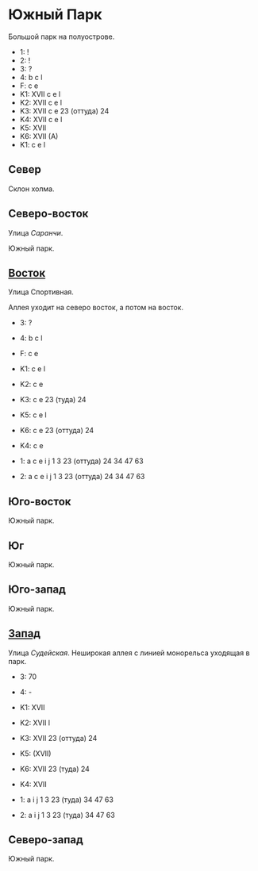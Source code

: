 # Южный Парк

Большой парк на полуострове.

* 1:    !
* 2:    !
* 3:    ?
* 4:    b   c   l
* F:    c   e
* K1:   XVII
        c   e   l
* K2:   XVII
        c   e   l
* K3:   XVII
        c   e
        23 (оттуда) 24
* K4:   XVII
        c   e   l
* K5:   XVII
* K6:   XVII
        (A)
* K1:   c   e   l

## Север

Склон холма.

## Северо-восток

Улица *Саранчи*.

Южный парк.

## [Восток](./11520030.md)

Улица Спортивная.

Аллея уходит на северо восток, а потом на восток.

* 3:    ?
* 4:    b   c   l
* F:    c   e
* K1:   c   e   l
* K2:   c   e
* K3:   c   e
        23 (туда)   24
* K5:   c   e   l

* K6:   c   e
        23 (оттуда) 24
* K4:   c   e
* 1:    a   c   e   i   j
        1   3   23 (оттуда) 24  34  47  63
* 2:    a   c   e   i   j
        1   3   23 (оттуда) 24  34  47  63

## Юго-восток

Южный парк.

## Юг

Южный парк.

## Юго-запад

Южный парк.

## [Запад](./11500025.md)

Улица *Судейская*.
Неширокая аллея с линией монорельса уходящая в парк.

* 3:    70
* 4:    -
* K1:   XVII
* K2:   XVII
        l
* K3:   XVII
        23 (оттуда) 24
* K5:   (XVII)

* K6:   XVII
        23 (туда)   24
* K4:   XVII
* 1:    a   i   j
        1   3   23 (туда)   34  47  63
* 2:    a   i   j
        1   3   23 (туда)   34  47  63

## Северо-запад

Южный парк.
